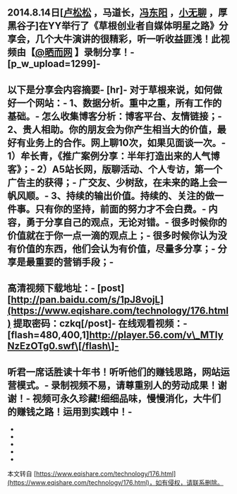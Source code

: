 2014.8.14日\[[卢松松](http://lusongsong.com/) ，马道长，[冯东阳](http://fdyseo.com/) ，[小无聊](http://www.xiaowuliao.com/) ，厚黑谷子\]在YY举行了《草根创业者自媒体明星之路》分享会，几个大牛演讲的很精彩，听一听收益匪浅！此视频由【[@晒而网](http://www.eqishare.com/) 】录制分享！-
\[p\_w\_upload=1299\]-
-
以下是分享会内容摘要-
 \[hr\]-
对于草根来说，如何做好一个网站：-
1、数据分析。重中之重，所有工作的基础。-
怎么收集博客分析：博客平台、友情链接；-
2、贵人相助。你的朋友会为你产生相当大的价值，最好有业务上的合作。网上聊10次，如果见面谈一次。-
1）牟长青，《推广案例分享：半年打造出来的人气博客》；-
2）A5站长网，版聊活动、个人专访，第一个广告主的获得；-
广交友、少树敌，在未来的路上会一帆风顺。-
3、持续的输出价值。持续的、关注的做一件事。只有你的坚持，前面的努力才不会白费。-
内容，勇于分享自己的观点，无论对错。-
很多时候你的价值就在于你一点一滴的观点上；-
很多时候你认为没有价值的东西，他们会认为有价值，尽量多分享；-
分享是最重要的营销手段；-
-
**高清视频下载地址：**-
\[post\][http://pan.baidu.com/s/1pJ8vojL](https://www.eqishare.com/technology/176.html) 提取密码：czkq\[/post\]-
**在线观看视频：**-
\[flash=480,400,1\]http://player.56.com/v\_MTIyNzEzOTg0.swf\[/flash\]-
-
听君一席话胜读十年书！听听他们的赚钱思路，网站运营模式。-
**录制视频不易，请尊重别人的劳动成果！谢谢！**-
**视频可永久珍藏!细细品味，慢慢消化，大牛们的赚钱之路！运用到实践中！**-
-
-
-
-
-

-

本文转自 [https://www.eqishare.com/technology/176.html](https://www.eqishare.com/technology/176.html)，如有侵权，请联系删除。